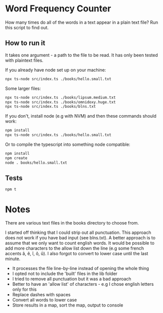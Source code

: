 # Word Frequency Counter

How many times do all of the words in a text appear in a plain text file? Run this script to find out.

## How to run it

It takes one argument - a path to the file to be read. It has only been tested with plaintext files.

If you already have node set up on your machine:

```bash
npx ts-node src/index.ts ./books/hello.small.txt
```

Some larger files:

```bash
npx ts-node src/index.ts ./books/lipsum.medium.txt
npx ts-node src/index.ts ./books/omnidoxy.huge.txt
npx ts-node src/index.ts ./books/blns.txt
```

If you don't, install node (e.g with NVM) and then these commands should work:

```bash
npm install
npx ts-node src/index.ts ./books/hello.small.txt
```

Or to compile the typescript into something node compatible:

```bash
npm install
npm create
node . books/hello.small.txt
```

## Tests

```bash
npm t
```

# Notes

There are various text files in the books directory to choose from.

I started off thinking that I could strip out all punctuation. This approach does not work if you have bad input (see blns.txt). A better approach is to assume that we only want to count english words. It would be possible to add more characters to the allow list down the line (e.g some french accents â, ê, î, ô, û). I also forgot to convert to lower case until the last minute.

 - It processes the file line-by-line instead of opening the whole thing
 - I opted not to include the 'built' files in the lib folder
 - I tried to remove all punctuation but it was a bad approach
 - Better to have an 'allow list' of characters - e.g I chose english letters only for this
 - Replace dashes with spaces
 - Convert all words to lower case
 - Store results in a map, sort the map, output to console
 